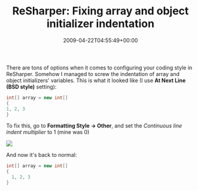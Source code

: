 ﻿---
title: 'ReSharper: Fixing array and object initializer indentation'
date: 2009-04-22T04:55:49+00:00
---
There are tons of options when it comes to configuring your coding style in ReSharper. Somehow I managed to screw the indentation of array and object initializers' variables. This is what it looked like (I use **At Next Line (BSD style)** setting):</p> 

```csharp
int[] array = new int[]
{
1, 2, 3
}
```

To fix this, go to **Formatting Style -> Other**, and set the *Continuous line indent multiplier* to 1 (mine was 0)
  
![](http://i1.wp.com/hmemcpy.com/wp-content/uploads/2010/09/image14.png)

And now it's back to normal:
  
```csharp
int[] array = new int[]
{
  1, 2, 3
}
```
